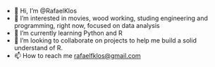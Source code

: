 - 👋 Hi, I’m @RafaelKlos
- 👀 I’m interested in movies, wood working, studing engineering and programming, right now, focused on data analysis
- 🌱 I’m currently learning Python and R
- 💞️ I’m looking to collaborate on projects to help me build a solid understand of R.
- 📫 How to reach me rafaelfklos@gmail.com

<!---
RafaelKlos/RafaelKlos is a ✨ special ✨ repository because its `README.md` (this file) appears on your GitHub profile.
You can click the Preview link to take a look at your changes.
--->
